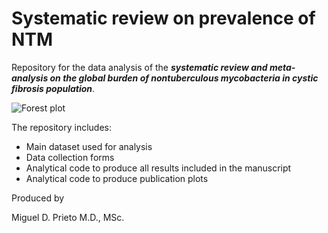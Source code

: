# Systematic review on prevalence of NTM

Repository for the data analysis of the *__systematic review and meta-analysis on the global burden of nontuberculous mycobacteria in cystic fibrosis population__*.

![Forest plot](https://upload.wikimedia.org/wikipedia/commons/7/73/Forestplot01.jpg)

The repository includes:

- Main dataset used for analysis
- Data collection forms
- Analytical code to produce all results included in the manuscript
- Analytical code to produce publication plots

Produced by 

Miguel D. Prieto
M.D., MSc. 

